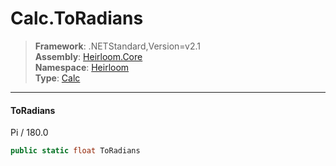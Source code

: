 # Calc.ToRadians

> **Framework**: .NETStandard,Version=v2.1  
> **Assembly**: [Heirloom.Core][0]  
> **Namespace**: [Heirloom][0]  
> **Type**: [Calc][1]  

--------------------------------------------------------------------------------

#### ToRadians

Pi / 180.0

```cs
public static float ToRadians
```

[0]: ../Heirloom.Core.md
[1]: Heirloom.Calc.md
